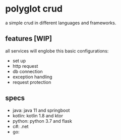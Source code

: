 # polyglot crud

a simple crud in different languages and frameworks.

## features [WIP]

all services will englobe this basic configurations:

- set up
- http request
- db connection
- exception handling
- request protection

## specs

- java: java 11 and springboot
- kotlin: kotlin 1.8 and ktor
- python: python 3.7 and flask
- c#: .net
- go:
